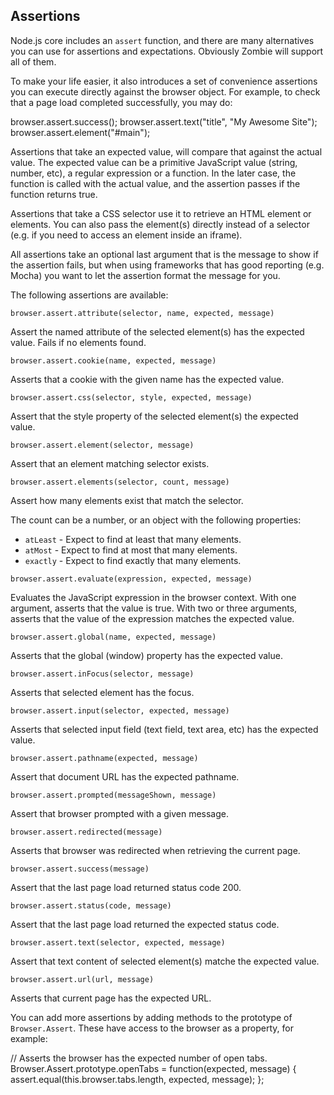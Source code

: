 ## Assertions

Node.js core includes an `assert` function, and there are many alternatives you
can use for assertions and expectations.  Obviously Zombie will support all of
them.

To make your life easier, it also introduces a set of convenience assertions you
can execute directly against the browser object.  For example, to check that a
page load completed successfully, you may do:

  browser.assert.success();
  browser.assert.text("title", "My Awesome Site");
  browser.assert.element("#main");

Assertions that take an expected value, will compare that against the actual
value.  The expected value can be a primitive JavaScript value (string, number,
etc), a regular expression or a function.  In the later case, the function is
called with the actual value, and the assertion passes if the function returns
true.

Assertions that take a CSS selector use it to retrieve an HTML element or
elements.  You can also pass the element(s) directly instead of a selector (e.g.
if you need to access an element inside an iframe).

All assertions take an optional last argument that is the message to show if the
assertion fails, but when using frameworks that has good reporting (e.g. Mocha)
you want to let the assertion format the message for you.

The following assertions are available:

`browser.assert.attribute(selector, name, expected, message)`

Assert the named attribute of the selected element(s) has the expected value.
Fails if no elements found.

`browser.assert.cookie(name, expected, message)`

Asserts that a cookie with the given name has the expected value.

`browser.assert.css(selector, style, expected, message)`

Assert that the style property of the selected element(s) the expected value.

`browser.assert.element(selector, message)`

Assert that an element matching selector exists.

`browser.assert.elements(selector, count, message)`

Assert how many elements exist that match the selector.

The count can be a number, or an object with the following properties:

- `atLeast` - Expect to find at least that many elements.
- `atMost`  - Expect to find at most that many elements.
- `exactly` - Expect to find exactly that many elements.

`browser.assert.evaluate(expression, expected, message)`

Evaluates the JavaScript expression in the browser context.  With one argument,
asserts that the value is true.  With two or three arguments, asserts that the
value of the expression matches the expected value.

`browser.assert.global(name, expected, message)`

Asserts that the global (window) property has the expected value.

`browser.assert.inFocus(selector, message)`

Asserts that selected element has the focus.

`browser.assert.input(selector, expected, message)`

Asserts that selected input field (text field, text area, etc) has the expected
value.

`browser.assert.pathname(expected, message)`

Assert that document URL has the expected pathname.

`browser.assert.prompted(messageShown, message)`

Assert that browser prompted with a given message.

`browser.assert.redirected(message)`

Asserts that browser was redirected when retrieving the current page.

`browser.assert.success(message)`

Assert that the last page load returned status code 200.

`browser.assert.status(code, message)`

Assert that the last page load returned the expected status code.

`browser.assert.text(selector, expected, message)`

Assert that text content of selected element(s) matche the expected value.

`browser.assert.url(url, message)`

Asserts that current page has the expected URL.


You can add more assertions by adding methods to the prototype of
`Browser.Assert`.  These have access to the browser as a property, for example:

  // Asserts the browser has the expected number of open tabs.
  Browser.Assert.prototype.openTabs = function(expected, message) {
    assert.equal(this.browser.tabs.length, expected, message);
  };

